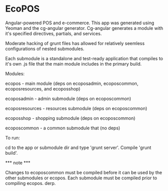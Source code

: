 EcoPOS
======

Angular-powered POS and e-commerce.
This app was generated using Yeoman and the cg-angular generator.
Cg-angular generates a module with it's specified directives, partials, and services.

Moderate hacking of grunt files has allowed for relatively seemless configurations of nested submodules.

Each submodule is a standalone and test-ready application that compiles to it's own .js file that the main module includes in the primary build.

Modules:

ecopos - main module (deps on ecoposadmin, ecoposcommon, ecoposresources, and ecoposshop)

ecoposadmin - admin submodule (deps on ecoposcommon)

ecoposresources - resources submodule (deps on ecoposcommon)

ecoposshop - shopping submodule (deps on ecoposcommon)

ecoposcommon - a common submodule that (no deps)

To run:

cd to the app or submodule dir and type 'grunt server'. Compile 'grunt build'.

*** note ***

Changes to ecoposcommon must be compiled before it can be used by the other submodules or ecopos.
Each submodule must be compiled prior to compiling ecopos. derp.
